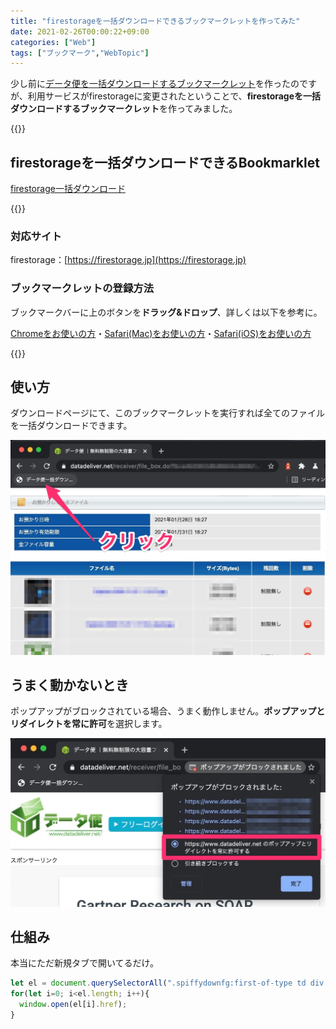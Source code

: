 ```yaml
---
title: "firestorageを一括ダウンロードできるブックマークレットを作ってみた"
date: 2021-02-26T00:00:22+09:00
categories: ["Web"]
tags: ["ブックマーク","WebTopic"]
---
```


少し前に[データ便を一括ダウンロードするブックマークレット](https://2001y.me/blog/web/bookmarklet-datadeliver/)を作ったのですが、利用サービスがfirestorageに変更されたということで、<b>firestorageを一括ダウンロードするブックマークレット</b>を作ってみました。

{{<ad>}}

## firestorageを一括ダウンロードできるBookmarklet

<p class=noIndent>
  <a href="javascript:(function()%7Blet%20el%20%3D%20document.querySelectorAll(%22.spiffydownfg%3Afirst-of-type%20td%20div%20a%22)%3Bfor(let%20i%3D0%3B%20i%3Cel.length%3B%20i%2B%2B)%7Bwindow.open(el%5Bi%5D.href)%3B%7D%7D)()" class=download>firestorage一括ダウンロード</a>
</p>

{{<bg>}}

### 対応サイト

firestorage：[https://firestorage.jp](https://firestorage.jp)

### ブックマークレットの登録方法

ブックマークバーに上のボタンを**ドラッグ&ドロップ**、詳しくは以下を参考に。

<p class="noIndent"><a href="https://2001y.me/blog/web/bookmarklet-chrome" target="_blank" rel="noopener noreferrer">Chromeをお使いの方</a>・<a href="https://2001y.me/blog/web/bookmarklet-mac-safari" target="_blank" rel="noopener noreferrer">Safari(Mac)をお使いの方</a>・<a href="https://2001y.me/blog/web/bookmarklet-ios-safari" target="_blank" rel="noopener noreferrer">Safari(iOS)をお使いの方</a></p>

{{<bg-end>}}

## 使い方

ダウンロードページにて、このブックマークレットを実行すれば全てのファイルを一括ダウンロードできます。

![](../../../images/bookmarklet-datadeliver-0.jpg)

## うまく動かないとき

ポップアップがブロックされている場合、うまく動作しません。<b>ポップアップとリダイレクトを常に許可</b>を選択します。

![ポップアップブロックなどは許可する必要がある](../../../images/bookmarklet-datadeliver-1.jpg)

## 仕組み

本当にただ新規タブで開いてるだけ。

```js
let el = document.querySelectorAll(".spiffydownfg:first-of-type td div a");
for(let i=0; i<el.length; i++){
  window.open(el[i].href);
}
```